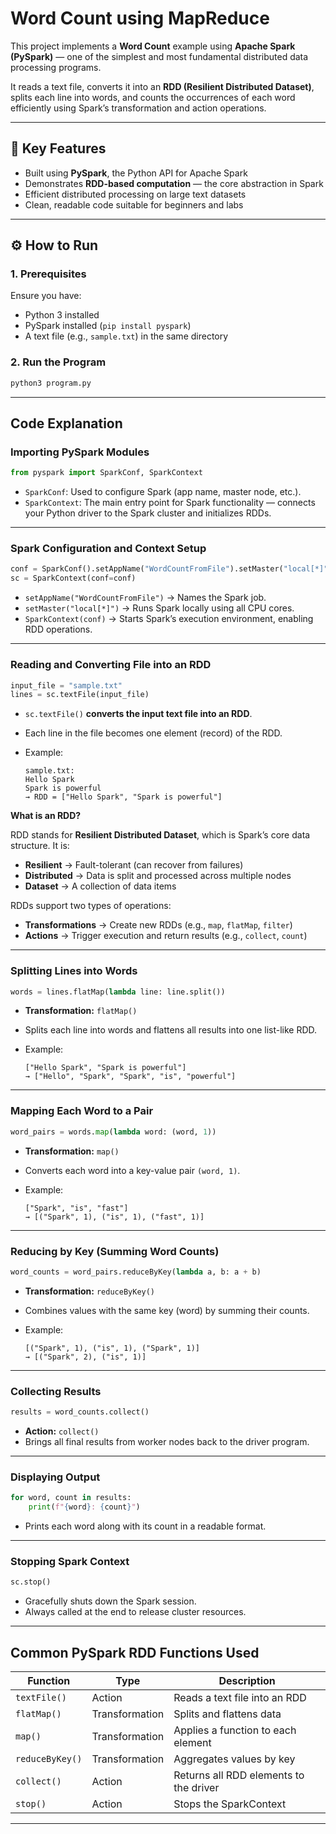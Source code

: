 # Word Count using MapReduce

This project implements a **Word Count** example using **Apache Spark (PySpark)** — one of the simplest and most fundamental distributed data processing programs.

It reads a text file, converts it into an **RDD (Resilient Distributed Dataset)**, splits each line into words, and counts the occurrences of each word efficiently using Spark’s transformation and action operations.

---

## 🧠 Key Features

* Built using **PySpark**, the Python API for Apache Spark
* Demonstrates **RDD-based computation** — the core abstraction in Spark
* Efficient distributed processing on large text datasets
* Clean, readable code suitable for beginners and labs

---

## ⚙️ How to Run

### 1. Prerequisites

Ensure you have:

* Python 3 installed
* PySpark installed (`pip install pyspark`)
* A text file (e.g., `sample.txt`) in the same directory

### 2. Run the Program

```bash
python3 program.py
```


---

##  Code Explanation

### Importing PySpark Modules

```python
from pyspark import SparkConf, SparkContext
```

* `SparkConf`: Used to configure Spark (app name, master node, etc.).
* `SparkContext`: The main entry point for Spark functionality — connects your Python driver to the Spark cluster and initializes RDDs.

---

### Spark Configuration and Context Setup

```python
conf = SparkConf().setAppName("WordCountFromFile").setMaster("local[*]")
sc = SparkContext(conf=conf)
```

* `setAppName("WordCountFromFile")` → Names the Spark job.
* `setMaster("local[*]")` → Runs Spark locally using all CPU cores.
* `SparkContext(conf)` → Starts Spark’s execution environment, enabling RDD operations.

---

### Reading and Converting File into an RDD

```python
input_file = "sample.txt"
lines = sc.textFile(input_file)
```

* `sc.textFile()` **converts the input text file into an RDD**.
* Each line in the file becomes one element (record) of the RDD.
* Example:

  ```
  sample.txt:
  Hello Spark
  Spark is powerful
  → RDD = ["Hello Spark", "Spark is powerful"]
  ```

 **What is an RDD?**

RDD stands for **Resilient Distributed Dataset**, which is Spark’s core data structure.
It is:

* **Resilient** → Fault-tolerant (can recover from failures)
* **Distributed** → Data is split and processed across multiple nodes
* **Dataset** → A collection of data items

RDDs support two types of operations:

* **Transformations** → Create new RDDs (e.g., `map`, `flatMap`, `filter`)
* **Actions** → Trigger execution and return results (e.g., `collect`, `count`)

---

### Splitting Lines into Words

```python
words = lines.flatMap(lambda line: line.split())
```

* **Transformation:** `flatMap()`
* Splits each line into words and flattens all results into one list-like RDD.
* Example:

  ```
  ["Hello Spark", "Spark is powerful"]
  → ["Hello", "Spark", "Spark", "is", "powerful"]
  ```

---

### Mapping Each Word to a Pair

```python
word_pairs = words.map(lambda word: (word, 1))
```

* **Transformation:** `map()`
* Converts each word into a key-value pair `(word, 1)`.
* Example:

  ```
  ["Spark", "is", "fast"]
  → [("Spark", 1), ("is", 1), ("fast", 1)]
  ```

---

### Reducing by Key (Summing Word Counts)

```python
word_counts = word_pairs.reduceByKey(lambda a, b: a + b)
```

* **Transformation:** `reduceByKey()`
* Combines values with the same key (word) by summing their counts.
* Example:

  ```
  [("Spark", 1), ("is", 1), ("Spark", 1)]
  → [("Spark", 2), ("is", 1)]
  ```

---

### Collecting Results

```python
results = word_counts.collect()
```

* **Action:** `collect()`
* Brings all final results from worker nodes back to the driver program.

---

### Displaying Output

```python
for word, count in results:
    print(f"{word}: {count}")
```

* Prints each word along with its count in a readable format.

---

### Stopping Spark Context

```python
sc.stop()
```

* Gracefully shuts down the Spark session.
* Always called at the end to release cluster resources.

---

##  Common PySpark RDD Functions Used

| Function        | Type           | Description                            |
| --------------- | -------------- | -------------------------------------- |
| `textFile()`    | Action         | Reads a text file into an RDD          |
| `flatMap()`     | Transformation | Splits and flattens data               |
| `map()`         | Transformation | Applies a function to each element     |
| `reduceByKey()` | Transformation | Aggregates values by key               |
| `collect()`     | Action         | Returns all RDD elements to the driver |
| `stop()`        | Action         | Stops the SparkContext                 |

---


